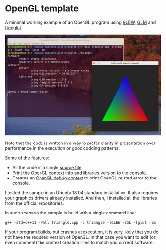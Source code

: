 # OpenGL template

A minimal working example of an OpenGL program using [GLEW](http://glew.sourceforge.net/), [GLM](http://glm.g-truc.net/) and [freeglut](http://freeglut.sourceforge.net/).

![Triangle](../img/triangleGlut.png)

Note that the code is written in a way to prefer clarity in presentation over performance in the execution or good codding patterns.

Some of the features:

* All the code in a single [source file](triangle.cpp).
* Print the OpenGL context info and libraries version to the console.
* Creates an [OpenGL debug context](http://www.khronos.org/opengl/wiki/Debug_Output) to print OpenGL related error to the console.

I tested the sample in an Ubuntu 18.04 standard installation. It also requires your graphics drivers already installed. And then, I installed all the libraries from the official repositories.

In such scenario the sample is build with a single command line:

`g++ -std=c++11 -Wall triangle.cpp -o triangle -lGLEW -lGL -lglut -lm`

If your program builds, but crashes at execution, it is very likely that you do not have the required version of OpenGL. In that case you want to edit (or even comment) the context creation lines to match you current software.